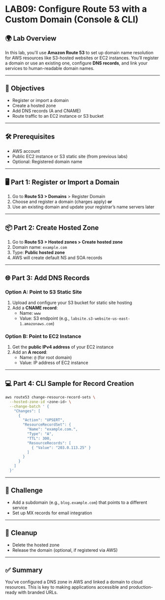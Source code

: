 # LAB09: Configure Route 53 with a Custom Domain (Console & CLI)

## 🌍 Lab Overview

In this lab, you'll use **Amazon Route 53** to set up domain name resolution for AWS resources like S3-hosted websites or EC2 instances. You’ll register a domain or use an existing one, configure **DNS records**, and link your services to human-readable domain names.

---

## 🎯 Objectives

- Register or import a domain
- Create a hosted zone
- Add DNS records (A and CNAME)
- Route traffic to an EC2 instance or S3 bucket

---

## 🛠️ Prerequisites

- AWS account
- Public EC2 instance or S3 static site (from previous labs)
- Optional: Registered domain name

---

## 🖥️ Part 1: Register or Import a Domain

1. Go to **Route 53 > Domains** > Register Domain
2. Choose and register a domain (charges apply) **or**
3. Use an existing domain and update your registrar’s name servers later

---

## 📦 Part 2: Create Hosted Zone

1. Go to **Route 53 > Hosted zones > Create hosted zone**
2. Domain name: `example.com`
3. Type: **Public hosted zone**
4. AWS will create default NS and SOA records

---

## 🌐 Part 3: Add DNS Records

### Option A: Point to S3 Static Site
1. Upload and configure your S3 bucket for static site hosting
2. Add a **CNAME record**:
   - Name: `www`
   - Value: S3 endpoint (e.g., `labsite.s3-website-us-east-1.amazonaws.com`)

### Option B: Point to EC2 Instance
1. Get the **public IPv4 address** of your EC2 instance
2. Add an **A record**:
   - Name: `@` (for root domain)
   - Value: IP address of EC2 instance

---

## 💻 Part 4: CLI Sample for Record Creation
```bash
aws route53 change-resource-record-sets \
  --hosted-zone-id <zone-id> \
  --change-batch ' {
    "Changes": [
      {
        "Action": "UPSERT",
        "ResourceRecordSet": {
          "Name": "example.com.",
          "Type": "A",
          "TTL": 300,
          "ResourceRecords": [
            { "Value": "203.0.113.25" }
          ]
        }
      }
    ]
  }'
```

---

## 🧪 Challenge

- Add a subdomain (e.g., `blog.example.com`) that points to a different service
- Set up MX records for email integration

---

## 🧹 Cleanup

- Delete the hosted zone
- Release the domain (optional, if registered via AWS)

---

## ✅ Summary

You've configured a DNS zone in AWS and linked a domain to cloud resources. This is key to making applications accessible and production-ready with branded URLs.